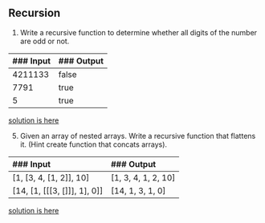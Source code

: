 ## Recursion

1. Write a recursive function to determine whether all digits of the number are odd or not.

| ### Input | ### Output |
| :-------- | :--------- |
| 4211133   | false      |
| 7791      | true       |
| 5         | true       |

[solution is here](https://github.com/Gayane25/Algorithms-DS/blob/master/ifOddTrue.js)

5. Given an array of nested arrays. Write a recursive function that flattens it. (Hint create
   function that concats arrays).

| ### Input                    | ### Output          |
| :--------------------------- | :------------------ |
| [1, [3, 4, [1, 2]], 10]      | [1, 3, 4, 1, 2, 10] |
| [14, [1, [[[3, []]], 1], 0]] | [14, 1, 3, 1, 0]    |

[solution is here](https://github.com/Gayane25/Algorithms-DS/blob/master/flattensArr.js)
